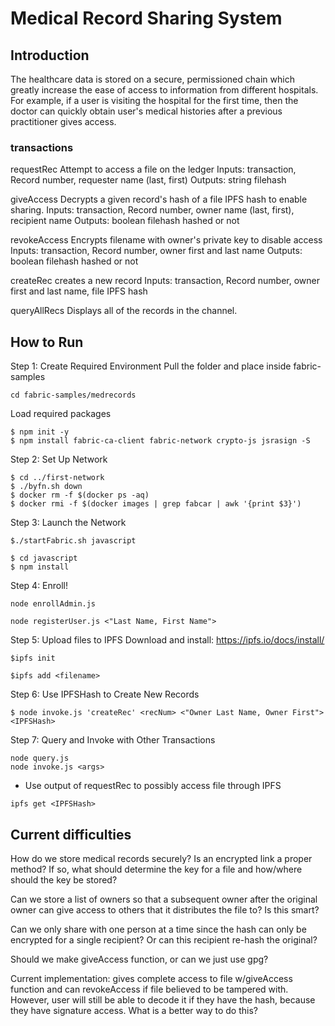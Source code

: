 # Medical Record Sharing System
## Introduction
The healthcare data is stored on a secure, permissioned chain which greatly increase the ease of access to information from different hospitals. For example, if a user is visiting the hospital for the first time, then the doctor can quickly obtain user's medical histories after a previous practitioner gives access. 

### transactions
requestRec
Attempt to access a file on the ledger
Inputs: transaction, Record number, requester name (last, first)
Outputs: string filehash

giveAccess
Decrypts a given record's hash of a file IPFS hash to enable sharing.
Inputs: transaction, Record number, owner name (last, first), recipient name
Outputs: boolean filehash hashed or not

revokeAccess
Encrypts filename with owner's private key to disable access
Inputs: transaction, Record number, owner first and last name
Outputs: boolean filehash hashed or not

createRec
creates a new record 
Inputs: transaction, Record number, owner first and last name, file IPFS hash

queryAllRecs
Displays all of the records in the channel.



## How to Run

Step 1: Create Required Environment
Pull the folder and place inside fabric-samples
```
cd fabric-samples/medrecords
```
Load required packages
```
$ npm init -y
$ npm install fabric-ca-client fabric-network crypto-js jsrasign -S
```

Step 2: Set Up Network
```
$ cd ../first-network
$ ./byfn.sh down
$ docker rm -f $(docker ps -aq)
$ docker rmi -f $(docker images | grep fabcar | awk '{print $3}')
```

Step 3: Launch the Network
```
$./startFabric.sh javascript

$ cd javascript
$ npm install
```

Step 4: Enroll!
```
node enrollAdmin.js

node registerUser.js <"Last Name, First Name">
```

Step 5: Upload files to IPFS
Download and install: https://ipfs.io/docs/install/
```
$ipfs init

$ipfs add <filename>
```

Step 6: Use IPFSHash to Create New Records

```
$ node invoke.js 'createRec' <recNum> <"Owner Last Name, Owner First"> <IPFSHash>
```

Step 7: Query and Invoke with Other Transactions
```
node query.js
node invoke.js <args>
```
* Use output of requestRec to possibly access file through IPFS
```
ipfs get <IPFSHash>
```


## Current difficulties
How do we store medical records securely? Is an encrypted link a proper method? If so, what should determine the key for a file and how/where should the key be stored?

Can we store a list of owners so that a subsequent owner after the original owner can give access to others that it distributes the file to? Is this smart?

Can we only share with one person at a time since the hash can only be encrypted for a single recipient? Or can this recipient re-hash the original?

Should we make giveAccess function, or can we just use gpg?

Current implementation: gives complete access to file w/giveAccess function and can revokeAccess if file believed to be tampered with. However, user will still be able to decode it if they have the hash, because they have signature access. What is a better way to do this?